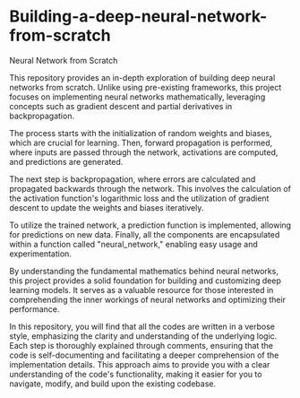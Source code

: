 # Building-a-deep-neural-network-from-scratch
Neural Network from Scratch

This repository provides an in-depth exploration of building deep neural networks from scratch. Unlike using pre-existing frameworks, this project focuses on implementing neural networks mathematically, leveraging concepts such as gradient descent and partial derivatives in backpropagation.

The process starts with the initialization of random weights and biases, which are crucial for learning. Then, forward propagation is performed, where inputs are passed through the network, activations are computed, and predictions are generated.

The next step is backpropagation, where errors are calculated and propagated backwards through the network. This involves the calculation of the activation function's logarithmic loss and the utilization of gradient descent to update the weights and biases iteratively.

To utilize the trained network, a prediction function is implemented, allowing for predictions on new data. Finally, all the components are encapsulated within a function called "neural_network," enabling easy usage and experimentation.

By understanding the fundamental mathematics behind neural networks, this project provides a solid foundation for building and customizing deep learning models. It serves as a valuable resource for those interested in comprehending the inner workings of neural networks and optimizing their performance.

In this repository, you will find that all the codes are written in a verbose style, emphasizing the clarity and understanding of the underlying logic. Each step is thoroughly explained through comments, ensuring that the code is self-documenting and facilitating a deeper comprehension of the implementation details. This approach aims to provide you with a clear understanding of the code's functionality, making it easier for you to navigate, modify, and build upon the existing codebase.
